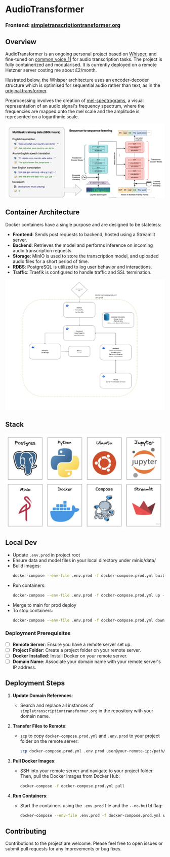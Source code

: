 # AudioTransformer

### Frontend: [simpletranscriptiontransformer.org](https://simpletranscriptiontransformer.org/)

## Overview
AudioTransformer is an ongoing personal project based on [Whisper](https://github.com/openai/whisper), and fine-tuned on [common_voice_11](https://huggingface.co/datasets/mozilla-foundation/common_voice_11_0) for audio transcription tasks. The project is fully containerized and modularised. It is currently deployed on a remote Hetzner server costing me about £2/month. 

Illustrated below, the Whisper architecture uses an encoder-decoder structure which is optimised for sequential audio rather than text, as in the [original transformer](https://arxiv.org/abs/1706.03762). 

Preprocessing involves the creation of [mel-spectrograms](https://en.wikipedia.org/wiki/Mel-frequency_cepstrum), a visual representation of an audio signal's frequency spectrum, where the frequencies are mapped onto the mel scale and the amplitude is represented on a logarithmic scale.

![Whisper](public/images/whisper.png)


## Container Architecture

Docker containers have a single purpose and are designed to be stateless:

- **Frontend**: Sends post requests to backend, hosted using a Streamlit server.
- **Backend**: Retrieves the model and performs inference on incoming audio transcription requests.
- **Storage**: MinIO is used to store the transcription model, and uploaded audio files for a short period of time.
- **RDBS**: PostgreSQL is utilized to log user behavior and interactions.
- **Traffic**: Traefik is configured to handle traffic and SSL termination.


![Container Architecture](public/images/container_architecture.jpg)

## Stack

![Technology Stack](public/images/stack.png)

## Local Dev

- Update `.env.prod` in project root
- Ensure data and model files in your local directory under minio/data/
- Build images:
  ```bash
  docker-compose --env-file .env.prod -f docker-compose.prod.yml build
  ```
- Run containers:
  ```bash
  docker-compose --env-file .env.prod -f docker-compose.prod.yml up -d
  ```
- Merge to main for prod deploy
- To stop containers:
  ```bash
  docker-compose --env-file .env.prod -f docker-compose.prod.yml down
  ```

### Deployment Prerequisites

- [ ] **Remote Server**: Ensure you have a remote server set up.
- [ ] **Project Folder**: Create a project folder on your remote server.
- [ ] **Docker Installed**: Install Docker on your remote server.
- [ ] **Domain Name**: Associate your domain name with your remote server's IP address.

## Deployment Steps

1. **Update Domain References**:
   - Search and replace all instances of `simpletranscriptiontransformer.org` in the repository with your domain name.

2. **Transfer Files to Remote**:
   - `scp` to copy `docker-compose.prod.yml` and `.env.prod` to your project folder on the remote server:
     ```bash
     scp docker-compose.prod.yml .env.prod user@your-remote-ip:/path/to/project-folder/
     ```

3. **Pull Docker Images**:
   - SSH into your remote server and navigate to your project folder. Then, pull the Docker images from Docker Hub:
     ```bash
     docker-compose -f docker-compose.prod.yml pull
     ```

4. **Run Containers**:
   - Start the containers using the `.env.prod` file and the `--no-build` flag:
     ```bash
     docker-compose --env-file .env.prod -f docker-compose.prod.yml up --no-build

## Contributing

Contributions to the project are welcome. Please feel free to open issues or submit pull requests for any improvements or bug fixes.
